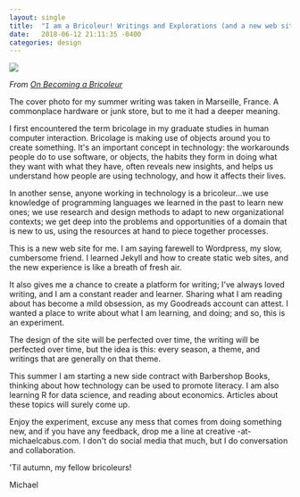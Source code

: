 ```yaml
---
layout: single
title:  "I am a Bricoleur! Writings and Explorations (and a new web site)"
date:   2018-06-12 21:11:35 -0400
categories: design
---
```


<img src="https://michaelcabus.github.io/portfoliosite/assets/img/bricolage.png" />

*From <a href="https://www.slideshare.net/assocpm/wessex-event-17072015-on-becoming-a-bricoleur">On Becoming a Bricoleur</a>*

The cover photo for my summer writing was taken in Marseille, France.  A commonplace hardware or junk store, but to me it had a deeper meaning.

I first encountered the term bricolage in my graduate studies in human computer interaction.  Bricolage is making use of objects around you to create something.  It's an important concept in technology: the workarounds people do to use software, or objects, the habits they form in doing what they want with what they have, often reveals new insights, and helps us understand how people are using technology, and how it affects their lives.

In another sense, anyone working in technology is a bricoleur...we use knowledge of programming languages we learned in the past to learn new ones; we use research and design methods to adapt to new organizational contexts; we get deep into the problems and opportunities of a domain that is new to us, using the resources at hand to piece together processes.

This is a new web site for me. I am saying farewell to Wordpress, my slow, cumbersome friend.  I learned Jekyll and how to create static web sites, and the new experience is like a breath of fresh air.  

It also gives me a chance to create a platform for writing; I've always loved writing, and I am a constant reader and learner.  Sharing what I am reading about has become a mild obsession, as my Goodreads account can attest.  I wanted a place to write about what I am learning, and doing; and so, this is an experiment.

The design of the site will be perfected over time, the writing will be perfected over time, but the idea is this: every season, a theme, and writings that are generally on that theme.  

This summer I am starting a new side contract with Barbershop Books, thinking about how technology can be used to promote literacy.  I am also learning R for data science, and reading about economics.  Articles about these topics will surely come up.

Enjoy the experiment, excuse any mess that comes from doing something new, and if you have any feedback, drop me a line at creative -at- michaelcabus.com.  I don't do social media that much, but I do conversation and collaboration.

'Til autumn, my fellow bricoleurs!

Michael
